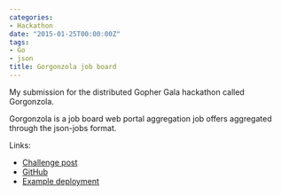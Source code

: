 ```yaml
---
categories:
- Hackathon
date: "2015-01-25T00:00:00Z"
tags:
- Go
- json
title: Gorgonzola job board
---
```


My submission for the distributed Gopher Gala hackathon called Gorgonzola.

Gorgonzola is a job board web portal aggregation job offers aggregated through the json-jobs format.

Links:

- [Challenge post](http://challengepost.com/software/gorgonzola-job-board)
- [GitHub](https://github.com/aquilax/gorgonzola)
- [Example deployment](http://gorgonzola-gophergala.appspot.com/)
